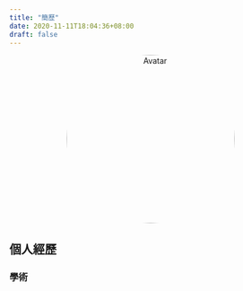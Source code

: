 ```yaml
---
title: "簡歷"
date: 2020-11-11T18:04:36+08:00
draft: false
---
```

<meta name="viewport" content="width=device-width, initial-scale=1">
<meta name="viewport" content="width=device-width, initial-scale=1">

<style>
img {
  border-radius: 50%;
}
.responsive {
  max-width: 100%;
  height: auto;
}

</style>
<center>
<img src="https://user-images.githubusercontent.com/29009898/98801660-12b70c80-244d-11eb-8bd3-6756f70d5149.jpg" alt="Avatar" class="responsive" width="300" height="500">
</center>




## 個人經歷

### 學術